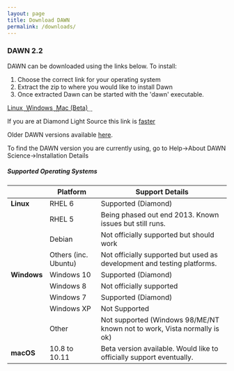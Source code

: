 ```yaml
---
layout: page
title: Download DAWN
permalink: /downloads/
---
```

### DAWN 2.2
DAWN can be downloaded using the links below. To install:

1. Choose the correct link for your operating system
2. Extract the zip to where you would like to install Dawn
3. Once extracted Dawn can be started with the 'dawn' executable.

<div class="row center">
        <a href="http://opengda.org/DawnDiamond/2.2/downloads/builds-release/DawnDiamond-2.2.0.v20160822-1446-linux64.zip" class="btn-large waves-effect">
        	Linux <i class="material-icons right">&#xE2C4;</i>
        </a>
        <a href="http://opengda.org/DawnDiamond/2.2/downloads/builds-release/DawnDiamond-2.2.0.v20160822-1446-windows64.zip" class="btn-large waves-effect">
        	Windows <i class="material-icons right">&#xE2C4;</i>
        </a>
        <a href="http://dawn.diamond.ac.uk/DawnDiamond/2.2/downloads/builds-release/DawnDiamond-2.2.0.v20160830-1322-mac64.zip" class="btn-large waves-effect">
        	Mac (Beta)<i class="material-icons right">&#xE2C4;</i>
        </a>
</div>

If you are at Diamond Light Source this link is [faster](http://dawn.diamond.ac.uk/DawnDiamond/2.2/downloads/builds-release/)

Older DAWN versions available [here](http://opengda.org/DawnDiamond/).

To find the DAWN version you are currently using, go to Help->About DAWN Science->Installation Details

##### Supported Operating Systems

|               | Platform             | Support Details                                                          |
|---------------|----------------------|--------------------------------------------------------------------------|
| **Linux**     | RHEL 6               | Supported (Diamond)                                                      |
|               | RHEL 5               | Being phased out end 2013. Known issues but still runs.                  |
|               | Debian               | Not officially supported but should work                                 |
|               | Others (inc. Ubuntu) | Not officially supported but used as development and testing platforms.  |
| **Windows**   | Windows 10           | Supported (Diamond)                                                      |
|               | Windows 8            | Not officially supported                                                 |
|               | Windows 7            | Supported (Diamond)                                                      |
|               | Windows XP           | Not Supported                                                            |
|               | Other                | Not supported (Windows 98/ME/NT known not to work, Vista normally is ok) |
| **macOS**     | 10.8 to 10.11        | Beta version available. Would like to officially support eventually.     |


